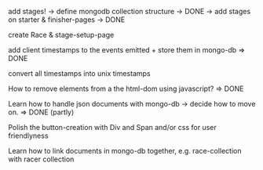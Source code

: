 add stages!
    -> define mongodb collection structure -> DONE
    -> add stages on starter & finisher-pages -> DONE

create Race & stage-setup-page

add client timestamps to the events emitted + store them in mongo-db => DONE

convert all timestamps into unix timestamps

How to remove elements from a the html-dom using javascript? => DONE

Learn how to handle json documents with mongo-db -> decide how to move on. => DONE (partly)

Polish the button-creation with Div and Span and/or css for user friendlyness

Learn how to link documents in mongo-db together, e.g. race-collection with racer collection

